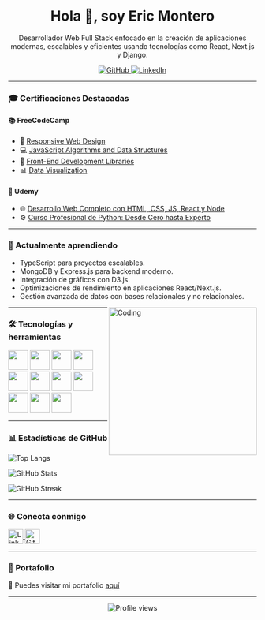 <h1 align="center">Hola 👋, soy Eric Montero</h1>

<p align="center">
  Desarrollador Web Full Stack enfocado en la creación de aplicaciones modernas, escalables y eficientes usando tecnologías como React, Next.js y Django.
</p>

<p align="center">
  <a href="https://github.com/Eric-Montero" target="_blank">
    <img src="https://img.shields.io/github/followers/Eric-Montero?label=GitHub&style=for-the-badge&logo=github" alt="GitHub" />
  </a>
  <a href="https://www.linkedin.com/in/eric-montero-1893a1236" target="_blank">
    <img src="https://img.shields.io/badge/LinkedIn-Eric%20Montero-blue?style=for-the-badge&logo=linkedin" alt="LinkedIn" />
  </a>
</p>

---

### 🎓 Certificaciones Destacadas

#### 📚 FreeCodeCamp
- 🧩 [Responsive Web Design](https://www.freecodecamp.org/certification/fcc5c6b5e38-1843-47b3-a3d0-d7b540718147/responsive-web-design)  
- 💻 [JavaScript Algorithms and Data Structures](https://www.freecodecamp.org/certification/fcc5c6b5e38-1843-47b3-a3d0-d7b540718147/javascript-algorithms-and-data-structures-v8)  
- 🎨 [Front-End Development Libraries](https://www.freecodecamp.org/certification/fcc5c6b5e38-1843-47b3-a3d0-d7b540718147/front-end-development-libraries)  
- 📊 [Data Visualization](https://www.freecodecamp.org/certification/fcc5c6b5e38-1843-47b3-a3d0-d7b540718147/data-visualization)

#### 🧠 Udemy
- 🌐 [Desarrollo Web Completo con HTML, CSS, JS, React y Node](https://www.udemy.com/certificate/UC-081dc858-8009-4f12-9a6e-4c7b2fcaf6d9/)  
- ⚙️ [Curso Profesional de Python: Desde Cero hasta Experto](https://www.udemy.com/certificate/UC-1ea70dae-9d46-465d-b746-9c3634ee149c/)

---

### 🌱 Actualmente aprendiendo

- TypeScript para proyectos escalables.
- MongoDB y Express.js para backend moderno.
- Integración de gráficos con D3.js.
- Optimizaciones de rendimiento en aplicaciones React/Next.js.
- Gestión avanzada de datos con bases relacionales y no relacionales.

<img align="right" alt="Coding" width="300" src="https://i.pinimg.com/originals/81/17/8b/81178b47a8598f0c81c4799f2cdd4057.gif" />

---

### 🛠 Tecnologías y herramientas

<div align="left">
  <img src="https://cdn.jsdelivr.net/gh/devicons/devicon/icons/html5/html5-original.svg" width="40" />
  <img src="https://cdn.jsdelivr.net/gh/devicons/devicon/icons/css3/css3-original.svg" width="40" />
  <img src="https://cdn.jsdelivr.net/gh/devicons/devicon/icons/javascript/javascript-original.svg" width="40" />
  <img src="https://cdn.jsdelivr.net/gh/devicons/devicon/icons/typescript/typescript-original.svg" width="40" />
  <img src="https://cdn.jsdelivr.net/gh/devicons/devicon/icons/react/react-original.svg" width="40" />
  <img src="https://cdn.jsdelivr.net/gh/devicons/devicon/icons/nextjs/nextjs-original.svg" width="40" />
  <img src="https://cdn.jsdelivr.net/gh/devicons/devicon/icons/redux/redux-original.svg" width="40" />
  <img src="https://cdn.jsdelivr.net/gh/devicons/devicon/icons/python/python-original.svg" width="40" />
  <img src="https://cdn.jsdelivr.net/gh/devicons/devicon/icons/django/django-plain.svg" width="40" />
  <img src="https://cdn.jsdelivr.net/gh/devicons/devicon/icons/postgresql/postgresql-original.svg" width="40" />
  <img src="https://cdn.jsdelivr.net/gh/devicons/devicon/icons/mongodb/mongodb-original.svg" width="40" />
</div>

---

### 📊 Estadísticas de GitHub

<p>
  <img src="https://github-readme-stats.vercel.app/api/top-langs/?username=Eric-Montero&layout=compact&theme=radical" alt="Top Langs" />
</p>

<p>
  <img src="https://github-readme-stats.vercel.app/api?username=Eric-Montero&show_icons=true&theme=radical" alt="GitHub Stats" />
</p>

<p>
  <img src="https://github-readme-streak-stats.herokuapp.com/?user=Eric-Montero&theme=radical" alt="GitHub Streak" />
</p>

---

### 🌐 Conecta conmigo

<p align="left">
  <a href="https://www.linkedin.com/in/eric-montero-1893a1236" target="_blank">
    <img align="center" src="https://cdn.jsdelivr.net/gh/devicons/devicon/icons/linkedin/linkedin-original.svg" alt="LinkedIn" width="30" />
  </a>
  <a href="https://github.com/Eric-Montero" target="_blank">
    <img align="center" src="https://cdn.jsdelivr.net/gh/devicons/devicon/icons/github/github-original.svg" alt="GitHub" width="30" />
  </a>
</p>

---

### 🧩 Portafolio

🔗 Puedes visitar mi portafolio [aquí](https://Eric-Montero.github.io/personal-portfolio/)

---

<p align="center">
  <img src="https://komarev.com/ghpvc/?username=Eric-Montero&label=Visitas&color=blue&style=flat-square" alt="Profile views" />
</p>
